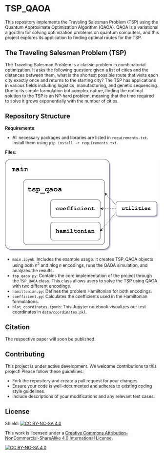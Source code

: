 # TSP_QAOA

This repository implements the Traveling Salesman Problem (TSP) using the Quantum Approximate Optimization Algorithm (QAOA). QAOA is a variational algorithm for solving optimization problems on quantum computers, and this project explores its application to finding optimal routes for the TSP.

## The Traveling Salesman Problem (TSP)

The Traveling Salesman Problem is a classic problem in combinatorial optimization. It asks the following question: given a list of cities and the distances between them, what is the shortest possible route that visits each city exactly once and returns to the starting city? The TSP has applications in various fields including logistics, manufacturing, and genetic sequencing. Due to its simple formulation but complex nature, finding the optimal solution to the TSP is an NP-hard problem, meaning that the time required to solve it grows exponentially with the number of cities.

## Repository Structure

**Requirements:**

* All necessary packages and libraries are listed in `requirements.txt`. Install them using `pip install -r requirements.txt`.

**Files:**

<p align="center">
  <img alt="Repository Structure" src="./images/repo_structure.svg">
</p>

* `main.ipynb`: Includes the example usage. it creates TSP_QAOA objects using both $n^2$ and $n \log n$ encodings, runs the QAOA simulation, and analyzes the results.
* `tsp_qaoa.py`: Contains the core implementation of the project through the `TSP_QAOA` class. This class allows users to solve the TSP using QAOA with two different encodings.
* `hamiltonian.py`: Defines the problem Hamiltonian for both encodings.
* `coefficient.py`: Calculates the coefficients used in the Hamiltonian formulations.
* `plot_coordinates.ipynb`: This Jupyter notebook visualizes our test coordinates in `data/coordinates.pkl`.

## Citation

The respective paper will soon be published.

## Contributing

This project is under active development. We welcome contributions to this project! Please follow these guidelines:

* Fork the repository and create a pull request for your changes.
* Ensure your code is well-documented and adheres to existing coding style guidelines.
* Include descriptions of your modifications and any relevant test cases.

## License

Shield: [![CC BY-NC-SA 4.0][cc-by-nc-sa-shield]][cc-by-nc-sa]

This work is licensed under a
[Creative Commons Attribution-NonCommercial-ShareAlike 4.0 International License][cc-by-nc-sa].

[![CC BY-NC-SA 4.0][cc-by-nc-sa-image]][cc-by-nc-sa]

[cc-by-nc-sa]: http://creativecommons.org/licenses/by-nc-sa/4.0/
[cc-by-nc-sa-image]: https://licensebuttons.net/l/by-nc-sa/4.0/88x31.png
[cc-by-nc-sa-shield]: https://img.shields.io/badge/License-CC%20BY--NC--SA%204.0-lightgrey.svg
